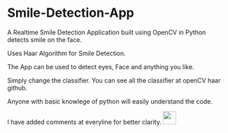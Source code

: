 # Smile-Detection-App

A Realtime Smile Detection Application built using OpenCV in Python detects smile on the face.
    
   Uses Haar Algorithm for Smile Detection. 
    
   The App can be used to detect eyes, Face and anything you like. 
    
   Simply change the classifier. You can see all the classifier at openCV haar github.
    
   Anyone with basic knowlege of python will easily understand the code.
    
   I have added comments at everyline for better clarity. <img src="https://media.giphy.com/media/WUlplcMpOCEmTGBtBW/giphy.gif" width="30"> 
    

